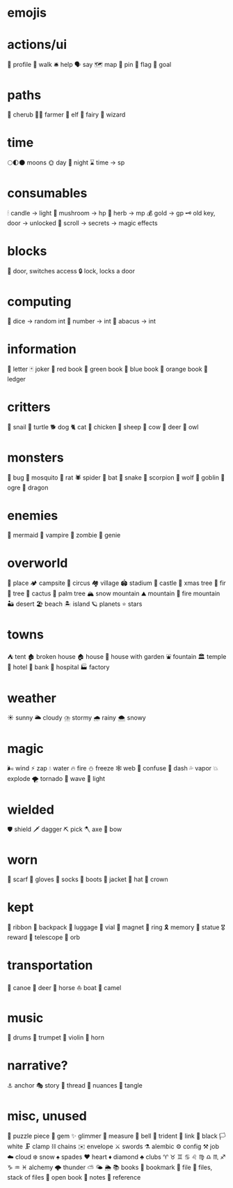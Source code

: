 # emojis

# actions/ui
👤 profile
👣 walk
🛎 help
🗣 say
🗺 map
📌 pin
🚩 flag
🎯 goal

# paths
👼 cherub
🧑‍🌾 farmer
🧝 elf
🧚 fairy
🧙 wizard

# time
🌕🌓🌑 moons
🌞 day
🌝 night
⌛ time -> sp

# consumables
🕯 candle -> light
🍄 mushroom -> hp
🌿 herb -> mp
💰 gold -> gp
🗝 old key, door -> unlocked
📜 scroll -> secrets -> magic effects

# blocks
🚪 door, switches access
🔒 lock, locks a door

# computing
🎲 dice -> random int
🔢 number -> int
🧮 abacus -> int

# information
📃 letter
🃏 joker
📕 red book
📗 green book
📘 blue book
📙 orange book
📒 ledger

# critters
🐌 snail
🐢 turtle
🐕 dog
🐈 cat
🐓 chicken
🐑 sheep
🐄 cow
🦌 deer
🦉 owl

# monsters
🐛 bug
🦟 mosquito
🐀 rat
🕷️ spider
🦇 bat
🐍 snake
🦂 scorpion
🐺 wolf
👺 goblin
👹 ogre
🐉 dragon

# enemies
🧜 mermaid
🧛 vampire
🧟 zombie
🧞 genie

# overworld
📍 place
🏕 campsite
🎪 circus
🏘 village
🏟 stadium
🏰 castle
🎄 xmas tree
🌲 fir
🌳 tree
🌵 cactus
🌴 palm tree
🏔 snow mountain
⛰ mountain
🌋 fire mountain
🏜 desert
🏖 beach
🏝 island
🪐 planets
⭐ stars

# towns
⛺ tent
🏚 broken house
🏠 house
🏡 house with garden
⛲ fountain
🏛 temple
🏨 hotel
🏦 bank
🏥 hospital
🏭 factory

# weather
☀️  sunny
🌥 cloudy
⛈ stormy
🌧 rainy
🌨 snowy

# magic
🌬 wind
⚡  zap
💧 water
🔥 fire
⛄ freeze
🕸️ web
💫 confuse
💨 dash
💦 vapor
💥 explode
🌪 tornado
🌊 wave
🌈 light

# wielded
🛡 shield
🗡 dagger
⛏ pick
🪓 axe
🏹 bow

# worn
🧣 scarf
🧤 gloves
🧦 socks
🥾 boots
🧥 jacket
🎩 hat
👑 crown

# kept
🎀 ribbon
🎒 backpack
🧳 luggage
🧪 vial
🧲 magnet
💍 ring
🎗 memory
🗿 statue
🎖 reward
🔭 telescope
🔮 orb

# transportation
🛶 canoe
🦌 deer
🐎 horse
⛵ boat
🐪 camel

# music
🥁 drums
🎺 trumpet
🎻 violin
📯 horn

# narrative?
⚓  anchor
🎭 story
🧵 thread
🎨 nuances
🧶 tangle

# misc, unused
🧩 puzzle piece
💎 gem
✨ glimmer
📐 measure
🔔 bell
🔱 trident
🔗 link
🏴 black
🏳 white
🗜 clamp
⛓ chains
✉  envelope
⚔  swords
⚗  alembic
⚙  config
⚒  job
☁  cloud
❄️  snow
♠  spades
♥  heart
♦  diamond
♣  clubs
♈  ♉  ♊  ♋  ♌  ♍  ♎  ♏  ♐  ♑  ♒  ♓  alchemy
🌩 thunder
⛅ 
🌤 
🌦 
📚 books
🔖 bookmark
📄 file
📑 files, stack of files
📖 open book
📓 notes
📔 reference